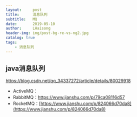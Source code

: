 ```yaml
---
layout:     post
title:      消息队列
subtitle:   MQ
date:       2019-05-10
author:     LHaisong
header-img: img/post-bg-re-vs-ng2.jpg
catalog: true
tags:
    - 消息队列
---
```

## java消息队列  
[https://blog.csdn.net/qq_34337272/article/details/80029918 ](https://blog.csdn.net/qq_34337272/article/details/80029918  "消息队列")   
- ActiveMQ：  
- RabbitMQ：[https://www.jianshu.com/p/79ca08116d57  ](https://www.jianshu.com/p/79ca08116d57  )  
- RocketMQ：[https://www.jianshu.com/p/824066d70da8](https://www.jianshu.com/p/824066d70da8)  
